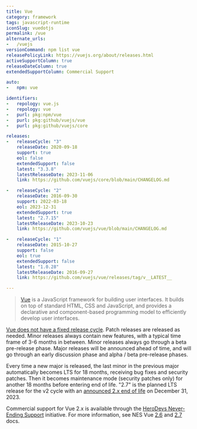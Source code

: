 ```yaml
---
title: Vue
category: framework
tags: javascript-runtime
iconSlug: vuedotjs
permalink: /vue
alternate_urls:
-   /vuejs
versionCommand: npm list vue
releasePolicyLink: https://vuejs.org/about/releases.html
activeSupportColumn: true
releaseDateColumn: true
extendedSupportColumn: Commercial Support

auto:
-   npm: vue

identifiers:
-   repology: vue.js
-   repology: vue
-   purl: pkg:npm/vue
-   purl: pkg:github/vuejs/vue
-   purl: pkg:github/vuejs/core

releases:
-   releaseCycle: "3"
    releaseDate: 2020-09-18
    support: true
    eol: false
    extendedSupport: false
    latest: "3.3.8"
    latestReleaseDate: 2023-11-06
    link: https://github.com/vuejs/core/blob/main/CHANGELOG.md

-   releaseCycle: "2"
    releaseDate: 2016-09-30
    support: 2022-03-18
    eol: 2023-12-31
    extendedSupport: true
    latest: "2.7.15"
    latestReleaseDate: 2023-10-23
    link: https://github.com/vuejs/vue/blob/main/CHANGELOG.md

-   releaseCycle: "1"
    releaseDate: 2015-10-27
    support: false
    eol: true
    extendedSupport: false
    latest: "1.0.28"
    latestReleaseDate: 2016-09-27
    link: https://github.com/vuejs/vue/releases/tag/v__LATEST__

---
```


> [Vue](https://vuejs.org/) is a JavaScript framework for building user interfaces. It builds on top
> of standard HTML, CSS and JavaScript, and provides a declarative and component-based programming
> model to efficiently develop user interfaces.

[Vue does not have a fixed release cycle](https://vuejs.org/about/releases.html). Patch releases are
released as needed. Minor releases always contain new features, with a typical time frame of 3-6
months in between. Minor releases always go through a beta pre-release phase. Major releases will be
announced ahead of time, and will go through an early discussion phase and alpha / beta pre-release
phases.

Every time a new major is released, the last minor in the previous major automatically becomes LTS
for 18 months, receiving bug fixes and security patches. Then it becomes maintenance mode (security
patches only) for another 18 months before entering end of life. "2.7" is the planned LTS release
for the v2 cycle with an [announced 2.x end of life](https://v2.vuejs.org/lts/) on December 31, 2023.

Commercial support for Vue 2.x is available through the [HeroDevs Never-Ending Support](https://www.herodevs.com/support/nes-vue)
initiative. For more information, see NES Vue [2.6](https://docs.herodevs.com/docs/vue2/2.6) and
[2.7](https://docs.herodevs.com/docs/vue2/2.7) docs.
